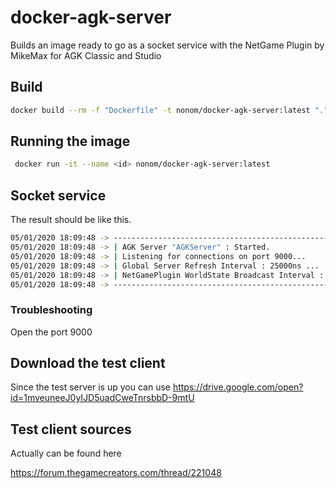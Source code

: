 # docker-agk-server

Builds an image ready to go as a socket service with the NetGame Plugin by MikeMax for AGK Classic and Studio

## Build

```bash
docker build --rm -f "Dockerfile" -t nonom/docker-agk-server:latest "."
```

## Running the image

```bash
 docker run -it --name <id> nonom/docker-agk-server:latest
```

## Socket service

The result should be like this.

```bash
05/01/2020 18:09:48 -> ------------------------------------------------------------
05/01/2020 18:09:48 -> | AGK Server "AGKServer" : Started.
05/01/2020 18:09:48 -> | Listening for connections on port 9000...
05/01/2020 18:09:48 -> | Global Server Refresh Interval : 25000ns ...
05/01/2020 18:09:48 -> | NetGamePlugin WorldState Broadcast Interval : 100000ns ...
05/01/2020 18:09:48 -> ------------------------------------------------------------
```

### Troubleshooting

Open the port 9000

## Download the test client

Since the test server is up you can use
https://drive.google.com/open?id=1mveuneeJ0yIJD5uadCweTnrsbbD-9mtU

## Test client sources

Actually can be found here

https://forum.thegamecreators.com/thread/221048
